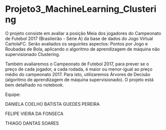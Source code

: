 # Projeto3_MachineLearning_Clustering

O projeto consiste em avaliar a posição Meia dos jogadores do Campeonato de Futebol 2017 (Brasileirão - Série A) da base de dados do Jogo Virtual CartolaFC. Serão avaliados os seguintes aspectos: Pontos por Jogo e Roubadas de Bola, aplicando o algoritmo de aprendizagem de máquina não supervisionado Clustering.

Também avaliaremos o Campeonato de Futebol 2017, para prever se o preço de cada jogador, a cada rodada, é maior ou menor-igual ao preço médio do campeonato 2017. Para isto, utilizaremos Árvores de Decisão (algoritmo de aprendizagem de máquina supervisionado).
O projeto está bem detalhado no notebook.

Equipe:

DANIELA COELHO BATISTA GUEDES PEREIRA

FELIPE VIEIRA DA FONSECA

THIAGO DANTAS SOARES

